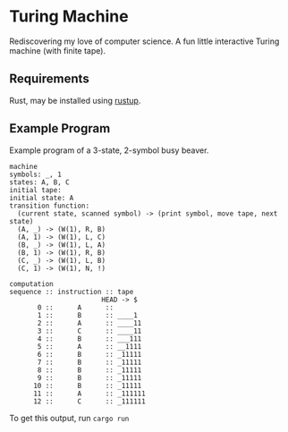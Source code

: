 # Turing Machine

Rediscovering my love of computer science.
A fun little interactive Turing machine (with finite tape).

## Requirements

Rust, may be installed using [rustup](https://www.rust-lang.org/tools/install).

## Example Program

Example program of a 3-state, 2-symbol busy beaver.

```
machine
symbols: _, 1
states: A, B, C
initial tape:
initial state: A
transition function:
  (current state, scanned symbol) -> (print symbol, move tape, next state)
  (A, _) -> (W(1), R, B)
  (A, 1) -> (W(1), L, C)
  (B, _) -> (W(1), L, A)
  (B, 1) -> (W(1), R, B)
  (C, _) -> (W(1), L, B)
  (C, 1) -> (W(1), N, !)

computation
sequence :: instruction :: tape
                       HEAD -> $
       0 ::      A      ::
       1 ::      B      :: ____1
       2 ::      A      :: ____11
       3 ::      C      :: ____11
       4 ::      B      :: ___111
       5 ::      A      :: __1111
       6 ::      B      :: _11111
       7 ::      B      :: _11111
       8 ::      B      :: _11111
       9 ::      B      :: _11111
      10 ::      B      :: _11111
      11 ::      A      :: _111111
      12 ::      C      :: _111111
```

To get this output, run `cargo run`
